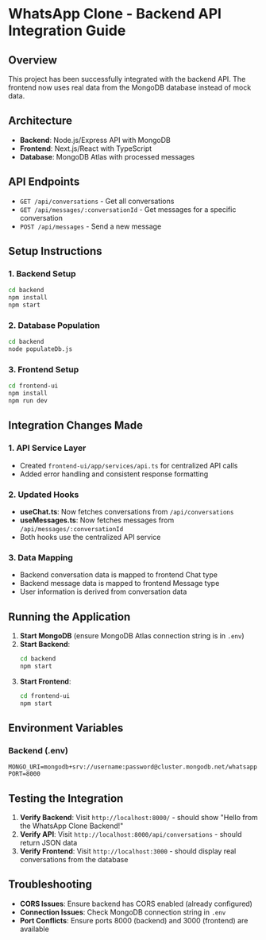 # WhatsApp Clone - Backend API Integration Guide

## Overview
This project has been successfully integrated with the backend API. The frontend now uses real data from the MongoDB database instead of mock data.

## Architecture
- **Backend**: Node.js/Express API with MongoDB
- **Frontend**: Next.js/React with TypeScript
- **Database**: MongoDB Atlas with processed messages

## API Endpoints
- `GET /api/conversations` - Get all conversations
- `GET /api/messages/:conversationId` - Get messages for a specific conversation
- `POST /api/messages` - Send a new message

## Setup Instructions

### 1. Backend Setup
```bash
cd backend
npm install
npm start
```

### 2. Database Population
```bash
cd backend
node populateDb.js
```

### 3. Frontend Setup
```bash
cd frontend-ui
npm install
npm run dev
```

## Integration Changes Made

### 1. API Service Layer
- Created `frontend-ui/app/services/api.ts` for centralized API calls
- Added error handling and consistent response formatting

### 2. Updated Hooks
- **useChat.ts**: Now fetches conversations from `/api/conversations`
- **useMessages.ts**: Now fetches messages from `/api/messages/:conversationId`
- Both hooks use the centralized API service

### 3. Data Mapping
- Backend conversation data is mapped to frontend Chat type
- Backend message data is mapped to frontend Message type
- User information is derived from conversation data

## Running the Application

1. **Start MongoDB** (ensure MongoDB Atlas connection string is in `.env`)
2. **Start Backend**:
   ```bash
   cd backend
   npm start
   ```
3. **Start Frontend**:
   ```bash
   cd frontend-ui
   npm start
   ```

## Environment Variables

### Backend (.env)
```
MONGO_URI=mongodb+srv://username:password@cluster.mongodb.net/whatsapp
PORT=8000
```

## Testing the Integration

1. **Verify Backend**: Visit `http://localhost:8000/` - should show "Hello from the WhatsApp Clone Backend!"
2. **Verify API**: Visit `http://localhost:8000/api/conversations` - should return JSON data
3. **Verify Frontend**: Visit `http://localhost:3000` - should display real conversations from the database

## Troubleshooting

- **CORS Issues**: Ensure backend has CORS enabled (already configured)
- **Connection Issues**: Check MongoDB connection string in `.env`
- **Port Conflicts**: Ensure ports 8000 (backend) and 3000 (frontend) are available
